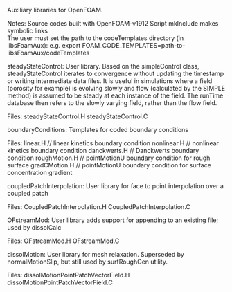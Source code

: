 Auxiliary libraries for OpenFOAM.

Notes:  Source codes built with OpenFOAM-v1912
        Script mkInclude makes symbolic links  
        The user must set the path to the codeTemplates directory (in libsFoamAux): e.g.
        export FOAM_CODE_TEMPLATES=path-to-libsFoamAux/codeTemplates
        

steadyStateControl: User library. Based on the simpleControl class,
steadyStateControl iterates to convergence without updating the timestamp or writing intermediate data files. It is useful in simulations where a field (porosity for example) is evolving slowly and flow (calculated by the SIMPLE method) is assumed to be steady at each instance of the field. The runTime database then refers to the slowly varying field, rather than the flow field.

Files: steadyStateControl.H
       steadyStateControl.C

boundaryConditions: Templates for coded boundary conditions

Files: linear.H                     // linear kinetics boundary condition
       nonlinear.H                  // nonlinear kinetics boundary condition
       danckwerts.H                 // Danckwerts boundary condition
       roughMotion.H                // pointMotionU boundary condition for rough surface
       gradCMotion.H                // pointMotionU boundary condition for surface concentration gradient

coupledPatchInterpolation: User library for face to point interpolation
over a coupled patch

Files: CoupledPatchInterpolation.H
       CoupledPatchInterpolation.C

OFstreamMod: User library adds support for appending to an existing file; used by dissolCalc

Files: OFstreamMod.H
       OFstreamMod.C

dissolMotion: User library for mesh relaxation. Superseded by normalMotionSlip, but still used by surfRoughGen utility.

Files: dissolMotionPointPatchVectorField.H
       dissolMotionPointPatchVectorField.C

